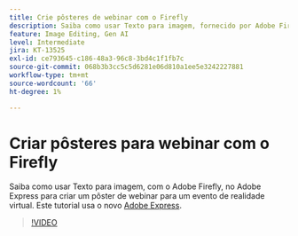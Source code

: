 ```yaml
---
title: Crie pôsteres de webinar com o Firefly
description: Saiba como usar Texto para imagem, fornecido por Adobe Firefly, no Adobe Express para criar um pôster de webinar para um evento de realidade virtual
feature: Image Editing, Gen AI
level: Intermediate
jira: KT-13525
exl-id: ce793645-c186-48a3-96c8-3bd4c1f1fb7c
source-git-commit: 068b3b3cc5c5d6281e06d810a1ee5e3242227881
workflow-type: tm+mt
source-wordcount: '66'
ht-degree: 1%

---
```


# Criar pôsteres para webinar com o Firefly

Saiba como usar Texto para imagem, com o Adobe Firefly, no Adobe Express para criar um pôster de webinar para um evento de realidade virtual. Este tutorial usa o novo [Adobe Express](https://www.adobe.com/express/).

>[!VIDEO](https://video.tv.adobe.com/v/3420810?quality=12&learn=on&hidetitle=true)
